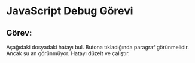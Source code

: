 # JavaScript Debug Görevi

## Görev:
Aşağıdaki dosyadaki hatayı bul. Butona tıkladığında paragraf görünmelidir. Ancak şu an görünmüyor. Hatayı düzelt ve çalıştır.

